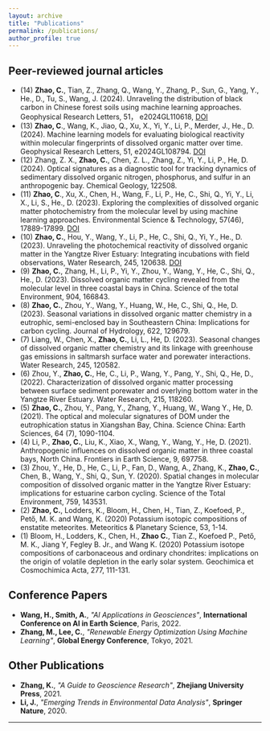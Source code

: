 ```yaml
---
layout: archive
title: "Publications"
permalink: /publications/
author_profile: true
---
```


## Peer-reviewed journal articles
- (14) **Zhao, C.**, Tian, Z., Zhang, Q., Wang, Y., Zhang, P., Sun, G., Yang, Y., He., D., Tu, S., Wang, J. (2024). Unraveling the distribution of black carbon in Chinese forest soils using machine learning approaches. Geophysical Research Letters, 51， e2024GL110618, [DOI](https://doi.org/10.xxxx)
- (13) **Zhao, C**., Wang, K., Jiao, Q., Xu, X., Yi, Y., Li, P., Merder, J., He., D. (2024). Machine learning models for evaluating biological reactivity within molecular fingerprints of dissolved organic matter over time. Geophysical Research Letters, 51, e2024GL108794. [DOI](https://doi.org/10.xxxx)
- (12) Zhang, Z. X., **Zhao, C.**, Chen, Z. L., Zhang, Z., Yi, Y., Li, P., He, D. (2024). Optical signatures as a diagnostic tool for tracking dynamics of sedimentary dissolved organic nitrogen, phosphorus, and sulfur in an anthropogenic bay. Chemical Geology, 122508.
- (11) **Zhao, C**., Xu, X., Chen, H., Wang, F., Li, P., He, C., Shi, Q., Yi, Y., Li, X., Li, S., He., D. (2023). Exploring the complexities of dissolved organic matter photochemistry from the molecular level by using machine learning approaches. Environmental Science & Technology, 57(46), 17889-17899. [DOI](https://doi.org/10.xxxx)
- (10) **Zhao, C.**, Hou, Y., Wang, Y., Li, P., He, C., Shi, Q., Yi, Y., He., D. (2023). Unraveling the photochemical reactivity of dissolved organic matter in the Yangtze River Estuary: Integrating incubations with field observations, Water Research, 245, 120638. [DOI](https://doi.org/10.xxxx)
- (9) **Zhao, C.**, Zhang, H., Li, P., Yi, Y., Zhou, Y., Wang, Y., He, C., Shi, Q., He., D. (2023). Dissolved organic matter cycling revealed from the molecular level in three coastal bays in China. Science of the total Environment, 904, 166843.
- (8) **Zhao, C.**, Zhou, Y., Wang, Y., Huang, W., He, C., Shi, Q., He, D. (2023). Seasonal variations in dissolved organic matter chemistry in a eutrophic, semi-enclosed bay in Southeastern China: Implications for carbon cycling. Journal of Hydrology, 622, 129679.
- (7) Liang, W., Chen, X., **Zhao, C.**, Li, L., He, D. (2023). Seasonal changes of dissolved organic matter chemistry and its linkage with greenhouse gas emissions in saltmarsh surface water and porewater interactions. Water Research, 245, 120582.
- (6) Zhou, Y., **Zhao, C.**, He, C., Li, P., Wang, Y., Pang, Y., Shi, Q., He, D., (2022). Characterization of dissolved organic matter processing between surface sediment porewater and overlying bottom water in the Yangtze River Estuary. Water Research, 215, 118260.
- (5) **Zhao, C.**, Zhou, Y., Pang, Y., Zhang, Y., Huang, W., Wang Y., He, D. (2021). The optical and molecular signatures of DOM under the eutrophication status in Xiangshan Bay, China. Science China: Earth Sciences, 64 (7), 1090-1104.
- (4) Li, P., **Zhao, C.**, Liu, K., Xiao, X., Wang, Y., Wang, Y., He, D. (2021). Anthropogenic influences on dissolved organic matter in three coastal bays, North China. Frontiers in Earth Science, 9, 697758.
- (3) Zhou, Y., He, D., He, C., Li, P., Fan, D., Wang, A., Zhang, K., **Zhao, C.**, Chen, B., Wang, Y., Shi, Q., Sun, Y. (2020). Spatial changes in molecular composition of dissolved organic matter in the Yangtze River Estuary: implications for estuarine carbon cycling. Science of the Total Environment, 759, 143531.
- (2) **Zhao, C.**, Lodders, K., Bloom, H., Chen, H., Tian, Z., Koefoed, P., Pető, M. K. and Wang, K. (2020) Potassium isotopic compositions of enstatite meteorites. Meteoritics & Planetary Science, 53, 1-14.
- (1) Bloom, H., Lodders, K., Chen, H., **Zhao C.**, Tian Z., Koefoed P., Pető, M. K., Jiang Y, Fegley B. Jr., and Wang K. (2020) Potassium isotope compositions of carbonaceous and ordinary chondrites: implications on the origin of volatile depletion in the early solar system. Geochimica et Cosmochimica Acta, 277, 111-131.

## Conference Papers
- **Wang, H., Smith, A.**, *"AI Applications in Geosciences"*, **International Conference on AI in Earth Science**, Paris, 2022.  
- **Zhang, M., Lee, C.**, *"Renewable Energy Optimization Using Machine Learning"*, **Global Energy Conference**, Tokyo, 2021.  

## Other Publications
- **Zhang, K.**, *"A Guide to Geoscience Research"*, **Zhejiang University Press**, 2021.  
- **Li, J.**, *"Emerging Trends in Environmental Data Analysis"*, **Springer Nature**, 2020.  

---

